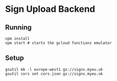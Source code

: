 # Sign Upload Backend

## Running

```
npm install
npm start # starts the gcloud functions emulator
```

## Setup

```
gsutil mb -l europe-west1 gs://signs.myeu.uk
gsutil cors set cors.json gs://signs.myeu.uk
```
